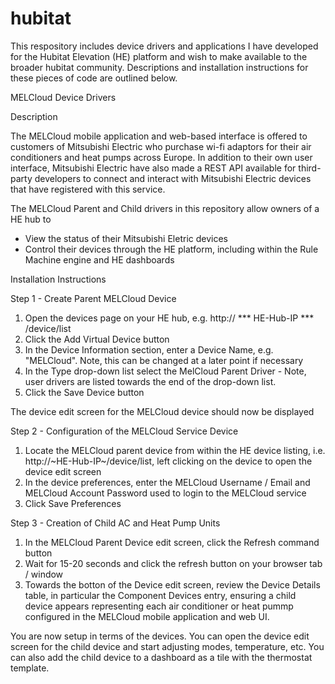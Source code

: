 # hubitat

This respository includes device drivers and applications I have developed for the Hubitat Elevation (HE) platform and wish to make available to the broader hubitat community.  Descriptions and installation instructions for these pieces of code are outlined below.

MELCloud Device Drivers

Description

The MELCloud mobile application and web-based interface is offered to customers of Mitsubishi Electric who purchase wi-fi adaptors for their air conditioners and heat pumps across Europe.  In addition to their own user interface, Mitsubishi Electric have also made a REST API available for third-party developers to connect and interact with Mitsubishi Electric devices that have registered with this service.

The MELCloud Parent and Child drivers in this repository allow owners of a HE hub to
* View the status of their Mitsubishi Eletric devices
* Control their devices through the HE platform, including within the Rule Machine engine and HE dashboards

Installation Instructions

Step 1 - Create Parent MELCloud Device

1. Open the devices page on your HE hub, e.g. http:// *** HE-Hub-IP *** /device/list
2. Click the Add Virtual Device button
3. In the Device Information section, enter a Device Name, e.g. "MELCloud".  Note, this can be changed at a later point if necessary
4. In the Type drop-down list select the MelCloud Parent Driver - Note, user drivers are listed towards the end of the drop-down list.
5. Click the Save Device button

The device edit screen for the MELCloud device should now be displayed

Step 2 - Configuration of the MELCloud Service Device

1. Locate the MELCloud parent device from within the HE device listing, i.e. http://~HE-Hub-IP~/device/list, left clicking on the device to open the device edit screen
2. In the device preferences, enter the MELCloud Username / Email and MELCloud Account Password used to login to the MELCloud service
3. Click Save Preferences

Step 3 - Creation of Child AC and Heat Pump Units

1. In the MELCloud Parent Device edit screen, click the Refresh command button
2. Wait for 15-20 seconds and click the refresh button on your browser tab / window
3. Towards the botton of the Device edit screen, review the Device Details table, in particular the Component Devices entry, ensuring a child device appears representing each air conditioner or heat pummp configured in the MELCloud mobile application and web UI.

You are now setup in terms of the devices. You can open the device edit screen for the child device and start adjusting modes, temperature, etc. You can also add the child device to a dashboard as a tile with the thermostat template.
